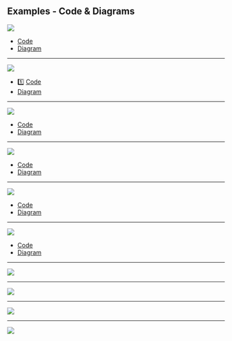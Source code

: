 ## Examples - Code & Diagrams



<p><img src="https://github.com/marcinsaj/FlipDisc/blob/main/extras/arduino-7-seg-flip-disc-psps-module.png"></p>    

- [Code]()
- [Diagram](https://github.com/marcinsaj/FlipDisc/raw/main/datasheet/Flip-disc-7-Segment-Display-Arduino-Example-Connection-with-Pulse-Shaper-Schematic-01.pdf)      

-------------------------------------------------------------------

<p><img src="https://github.com/marcinsaj/FlipDisc/blob/main/extras/arduino-2x7-seg-flip-disc-psps-module.png"></p> 

- :one: [Code]()   
- [Diagram](https://github.com/marcinsaj/FlipDisc/raw/main/datasheet/Flip-disc-7-Segment-Display-Arduino-Example-Connection-with-Pulse-Shaper-Schematic-02.pdf)  

-------------------------------------------------------------------
<p><img src="https://github.com/marcinsaj/FlipDisc/blob/main/extras/arduino-2x7-seg-3dots-flip-disc-psps-module.png"></p>        

- [Code]() 
- [Diagram](https://github.com/marcinsaj/FlipDisc/raw/main/datasheet/Flip-disc-7-Segment-Display-Arduino-Example-Connection-with-Pulse-Shaper-Schematic-03.pdf)
-------------------------------------------------------------------
<p><img src="https://github.com/marcinsaj/FlipDisc/blob/main/extras/arduino-4x7-seg-3dots-flip-disc-psps-module.png"></p>
 
 - [Code]()
 - [Diagram](https://github.com/marcinsaj/FlipDisc/raw/main/datasheet/Flip-disc-7-Segment-Display-Arduino-Example-Connection-with-Pulse-Shaper-Schematic-04.pdf)

-------------------------------------------------------------------
<p><img src="https://github.com/marcinsaj/FlipDisc/blob/main/extras/arduino-6x7-seg-flip-disc-psps-module.png"></p>    

- [Code]()
- [Diagram](https://github.com/marcinsaj/FlipDisc/raw/main/datasheet/Flip-disc-7-Segment-Display-Arduino-Example-Connection-with-Pulse-Shaper-Schematic-05.pdf)

-------------------------------------------------------------------
<p><img src="https://github.com/marcinsaj/FlipDisc/blob/main/extras/arduino-6x7-seg-2x3dots-flip-disc-psps-module.png"></p>

- [Code]()
- [Diagram](https://github.com/marcinsaj/FlipDisc/raw/main/datasheet/Flip-disc-7-Segment-Display-Arduino-Example-Connection-with-Pulse-Shaper-Schematic-06.pdf)
  
-------------------------------------------------------------------
<p><img src="https://github.com/marcinsaj/FlipDisc/blob/main/extras/arduino-2dots-flip-disc-psps-module.png"></p>   
  
-------------------------------------------------------------------
<p><img src="https://github.com/marcinsaj/FlipDisc/blob/main/extras/arduino-3dots-flip-disc-psps-module.png"></p>  
 

-------------------------------------------------------------------
<p><img src="https://github.com/marcinsaj/FlipDisc/blob/main/extras/arduino-1x3-flip-disc-psps-module.png"></p>  

-------------------------------------------------------------------
<p><img src="https://github.com/marcinsaj/FlipDisc/blob/main/extras/arduino-1x7-flip-disc-psps-module.png"></p>  
 

